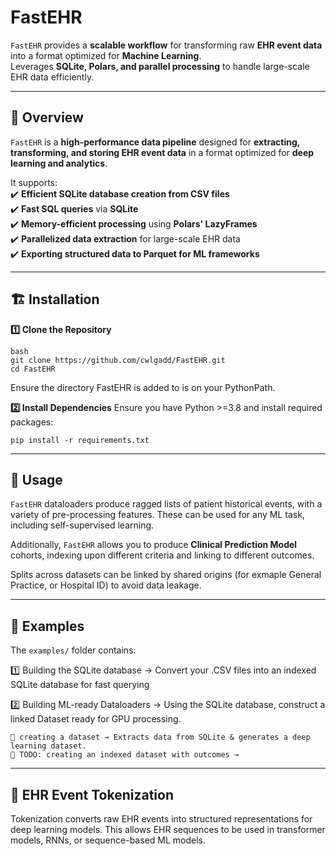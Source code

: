# FastEHR

`FastEHR` provides a **scalable workflow** for transforming raw **EHR event data** into a format optimized for **Machine Learning**.  
Leverages **SQLite, Polars, and parallel processing** to handle large-scale EHR data efficiently.  

---

## 📌 **Overview**  
`FastEHR` is a **high-performance data pipeline** designed for **extracting, transforming, and storing EHR event data** in a format optimized for **deep learning and analytics**.  

It supports:  
✔️ **Efficient SQLite database creation from CSV files**  
✔️ **Fast SQL queries** via **SQLite**  
✔️ **Memory-efficient processing** using **Polars' LazyFrames**  
✔️ **Parallelized data extraction** for large-scale EHR data  
✔️ **Exporting structured data to Parquet for ML frameworks**  


---

## 🏗 **Installation**   

**1️⃣ Clone the Repository**  
```
bash
git clone https://github.com/cwlgadd/FastEHR.git  
cd FastEHR
```

Ensure the directory FastEHR is added to is on your PythonPath.

**2️⃣ Install Dependencies**
Ensure you have Python >=3.8 and install required packages:
```
pip install -r requirements.txt  
```
---

## 🎯 Usage

`FastEHR` dataloaders produce ragged lists of patient historical events, with a variety of pre-processing features. These can be used for any ML task, including self-supervised learning.

Additionally, `FastEHR` allows you to produce **Clinical Prediction Model** cohorts, indexing upon different criteria and linking to different outcomes.

Splits across datasets can be linked by shared origins (for exmaple General Practice, or Hospital ID) to avoid data leakage.

---
## 📂 Examples

The `examples/` folder contains:

1️⃣ Building the SQLite database → Convert your .CSV files into an indexed SQLite database for fast querying

2️⃣ Building ML-ready Dataloaders → Using the SQLite database, construct a linked Dataset ready for GPU processing.

    📌 creating a dataset → Extracts data from SQLite & generates a deep learning dataset.
    📌 TODO: creating an indexed dataset with outcomes → 
  
---
## 🔡 EHR Event Tokenization

Tokenization converts raw EHR events into structured representations for deep learning models.
This allows EHR sequences to be used in transformer models, RNNs, or sequence-based ML models.




